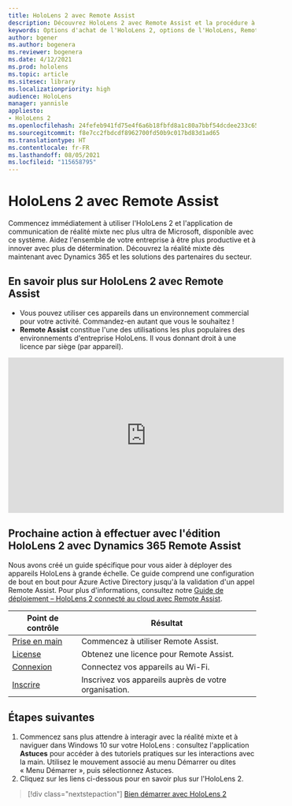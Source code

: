 ```yaml
---
title: HoloLens 2 avec Remote Assist
description: Découvrez HoloLens 2 avec Remote Assist et la procédure à suivre après l'avoir acquis.
keywords: Options d'achat de l'HoloLens 2, options de l'HoloLens, Remote Assist
author: bgener
ms.author: bogenera
ms.reviewer: bogenera
ms.date: 4/12/2021
ms.prod: hololens
ms.topic: article
ms.sitesec: library
ms.localizationpriority: high
audience: HoloLens
manager: yannisle
appliesto:
- HoloLens 2
ms.openlocfilehash: 24fefeb941fd75e4f6a6b18fbfd8a1c80a7bbf54dcdee233c6513338b44f9ab5
ms.sourcegitcommit: f8e7cc2fbdcdf8962700fd50b9c017bd83d1ad65
ms.translationtype: HT
ms.contentlocale: fr-FR
ms.lasthandoff: 08/05/2021
ms.locfileid: "115658795"
---
```

# <a name="hololens-2-with-remote-assist"></a>HoloLens 2 avec Remote Assist

Commencez immédiatement à utiliser l'HoloLens 2 et l'application de communication de réalité mixte nec plus ultra de Microsoft, disponible avec ce système. Aidez l'ensemble de votre entreprise à être plus productive et à innover avec plus de détermination. Découvrez la réalité mixte dès maintenant avec Dynamics 365 et les solutions des partenaires du secteur.

## <a name="learn-about-hololens-2-with-remote-assist"></a>En savoir plus sur HoloLens 2 avec Remote Assist
- Vous pouvez utiliser ces appareils dans un environnement commercial pour votre activité. Commandez-en autant que vous le souhaitez !
- **Remote Assist** constitue l'une des utilisations les plus populaires des environnements d'entreprise HoloLens. Il vous donnant droit à une licence par siège (par appareil).

<iframe width="560" height="315" src="https://www.youtube.com/embed/d3YT8j0yYl0" frameborder="0" allow="accelerometer; autoplay; clipboard-write; encrypted-media; gyroscope; picture-in-picture" allowfullscreen></iframe>

## <a name="heres-what-to-do-next-with-the-hololens-2-with-dynamics-365-remote-assist-edition"></a>Prochaine action à effectuer avec l'édition HoloLens 2 avec Dynamics 365 Remote Assist

Nous avons créé un guide spécifique pour vous aider à déployer des appareils HoloLens à grande échelle. Ce guide comprend une configuration de bout en bout pour Azure Active Directory jusqu'à la validation d'un appel Remote Assist. Pour plus d'informations, consultez notre [Guide de déploiement – HoloLens 2 connecté au cloud avec Remote Assist](hololens2-cloud-connected-overview.md).

| Point de contrôle  | Résultat                                |
|-------------|----------------------------------------|
| [Prise en main](/dynamics365/mixed-reality/remote-assist/overview-hololens) | Commencez à utiliser Remote Assist.        |
| [License](/dynamics365/mixed-reality/remote-assist/deploy-remote-assist#add-and-assign-licenses)     | Obtenez une licence pour Remote Assist.      |
| [Connexion](/hololens/hololens-network)     | Connectez vos appareils au Wi-Fi.       |
| [Inscrire](/hololens/hololens-enroll-mdm)      | Inscrivez vos appareils auprès de votre organisation. |

## <a name="next-steps"></a>Étapes suivantes

1. Commencez sans plus attendre à interagir avec la réalité mixte et à naviguer dans Windows 10 sur votre HoloLens : consultez l'application **Astuces** pour accéder à des tutoriels pratiques sur les interactions avec la main. Utilisez le mouvement associé au menu Démarrer ou dites « Menu Démarrer », puis sélectionnez Astuces.
1. Cliquez sur les liens ci-dessous pour en savoir plus sur l'HoloLens 2.

> [!div class="nextstepaction"]
> [Bien démarrer avec HoloLens 2](hololens2-basic-usage.md)
